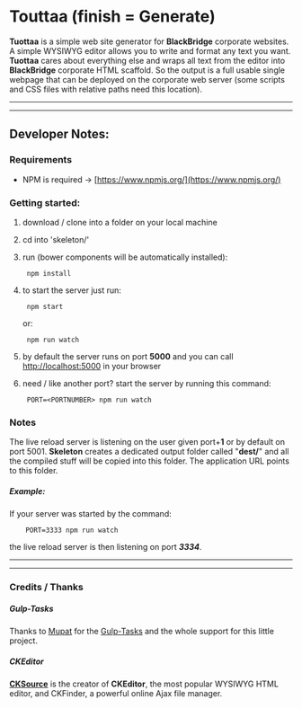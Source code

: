 # Touttaa (finish = Generate)

**Tuottaa** is a simple web site generator for **BlackBridge** corporate websites. A simple WYSIWYG editor allows you to write and format any text you want. **Tuottaa** cares about everything else and wraps all text from the editor into **BlackBridge** corporate HTML scaffold. So the output is a full usable single webpage that can be deployed on the corporate web server (some scripts and CSS files with relative paths need this location).

----
----

## Developer Notes:

### Requirements

- NPM is required -> [https://www.npmjs.org/](https://www.npmjs.org/)

### Getting started:

1. download / clone into a folder on your local machine
2. cd into 'skeleton/' 
3. run (bower components will be automatically installed):

		npm install
		
4. to start the server just run:

		npm start
		
	or:
	
		npm run watch
		
5. by default the server runs on port **5000** and you can call [http://localhost:5000](http://localhost:5000) in your browser
6. need / like another port? start the server by running this command: 	

		PORT=<PORTNUMBER> npm run watch

### Notes

The live reload server is listening on the user given port+**1** or by default on port 5001. **Skeleton** creates a dedicated output folder called "**dest/**" and all the compiled stuff will be copied into this folder. The application URL points to this folder.

##### Example:

If your server was started by the command:

		PORT=3333 npm run watch
		
the live reload server is then listening on port ***3334***.

----
----

### Credits / Thanks

##### Gulp-Tasks

Thanks to [Mupat](https://github.com/mupat) for the [Gulp-Tasks](https://github.com/mupat/gulp-tasks) and the whole support for this little project.

##### CKEditor
[**CKSource**](http://cksource.com/) is the creator of **CKEditor**, the most popular WYSIWYG HTML editor, and CKFinder, a powerful online Ajax file manager.